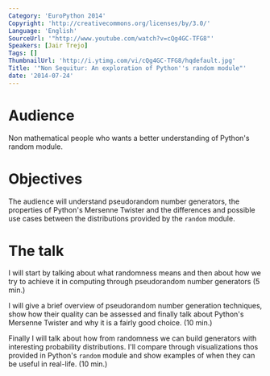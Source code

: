 ```yaml
---
Category: 'EuroPython 2014'
Copyright: 'http://creativecommons.org/licenses/by/3.0/'
Language: 'English'
SourceUrl: '"http://www.youtube.com/watch?v=cQg4GC-TFG8"'
Speakers: [Jair Trejo]
Tags: []
ThumbnailUrl: 'http://i.ytimg.com/vi/cQg4GC-TFG8/hqdefault.jpg'
Title: '"Non Sequitur: An exploration of Python''s random module"'
date: '2014-07-24'
---
```

# Audience
Non mathematical people who wants a better understanding of Python's random module.

# Objectives
The audience will understand pseudorandom number generators, the properties of Python's Mersenne Twister and the differences and possible use cases between the distributions provided by the `random` module. 

# The talk
I will start by talking about what randomness means and then about how we try to achieve it in computing through pseudorandom number generators (5 min.)

I will give a brief overview of pseudorandom number generation techniques, show how their quality can be assessed and finally talk about Python's Mersenne Twister and why it is a fairly good choice. (10 min.)

Finally I will talk about how from randomness we can build generators with interesting probability distributions. I'll compare through visualizations thos provided in Python's `random` module and show examples of when they can be useful in real-life. (10 min.)
